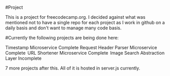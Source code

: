 #Project

This is a project for freecodecamp.org.  I decided against what was mentioned not to have a single repo for each project as
I work in github on a daily basis and don't want to manage many code basis.

#Currently the following projects are being done here:

Timestamp Microservice Complete
Request Header Parser Microservice Complete 
URL Shortener Microservice Complete  
Image Search Abstraction Layer Incomplete

7 more projects after this.  All of it is hosted in server.js currently.
